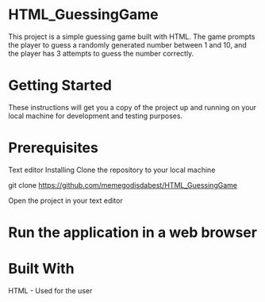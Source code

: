 # HTML_GuessingGame
This project is a simple guessing game built with HTML. The game prompts the player to guess a randomly generated number between 1 and 10, and the player has 3 attempts to guess the number correctly. 

# Getting Started
These instructions will get you a copy of the project up and running on your local machine for development and testing purposes.

# Prerequisites
Text editor
Installing
Clone the repository to your local machine

git clone https://github.com/memegodisdabest/HTML_GuessingGame

Open the project in your text editor

# Run the application in a web browser

# Built With
HTML - Used for the user 
